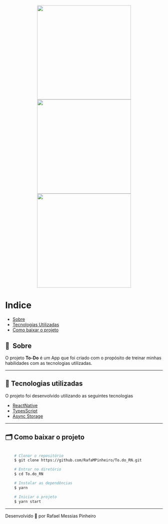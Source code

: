 <h1 align="center">
    <img height="300" src="https://ik.imagekit.io/lcf9dsx9t/To-do/13_Loading.png?updatedAt=1685593432890">
    <img height="300" src="https://ik.imagekit.io/lcf9dsx9t/To-do/13_Home_noTasks_.png?updatedAt=1685593433021">
    <img height="300" src="https://ik.imagekit.io/lcf9dsx9t/To-do/13_Home.png?updatedAt=1685593433048">
</h1>

# Indice

- [Sobre](#-sobre)
- [Tecnologias Utilizadas](#-tecnologias-utilizadas)
- [Como baixar o projeto](#-como-baixar-o-projeto)

## 🔖&nbsp; Sobre

O projeto **To-Do** é um App que foi criado com o propósito de treinar minhas habilidades com as tecnologias utilizadas.

---

## 🚀 Tecnologias utilizadas

O projeto foi desenvolvido utilizando as seguintes tecnologias

- [ReactNative](https://reactnative.dev/)
- [TypesScript](https://www.typescriptlang.org/)
- [Async Storage](https://react-native-async-storage.github.io/async-storage/)

---

## 🗂 Como baixar o projeto

```bash

    # Clonar o repositório
    $ git clone https://github.com/RafaMPinheiro/To.do_RN.git

    # Entrar no diretório
    $ cd To.do_RN

    # Instalar as dependências
    $ yarn

    # Iniciar o projeto
    $ yarn start
```

---

Desenvolvido 💜 por Rafael Messias Pinheiro

